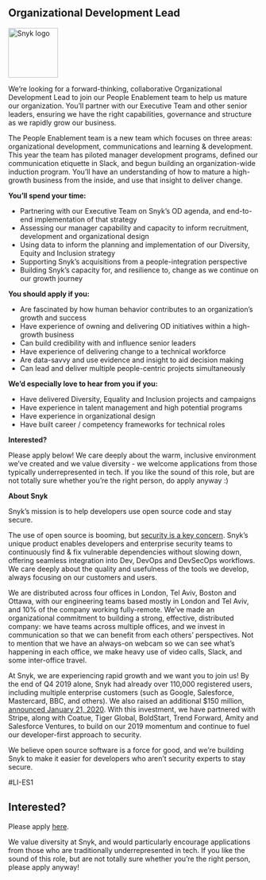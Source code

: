 Organizational Development Lead
---

<img src="https://res.cloudinary.com/snyk/image/upload/v1537345894/press-kit/brand/logo-black.png" width="100" alt="Snyk logo" />

<p><span style="font-weight: 400;">We’re looking for a forward-thinking, collaborative Organizational Development Lead to join our People Enablement team to help us mature our organization. You’ll partner with our Executive Team and other senior leaders, ensuring we have the right capabilities, governance and structure as we rapidly grow our business.</span></p>
<p><span style="font-weight: 400;">The People Enablement team is a new team which focuses on three areas: organizational development, communications and learning &amp; development. This year the team has piloted manager development programs, defined our communication etiquette in Slack, and begun building an organization-wide induction program. You’ll have an understanding of how to mature a high-growth business from the inside, and use that insight to deliver change.</span></p>
<p><strong>You’ll spend your time:</strong></p>
<ul>
<li style="font-weight: 400;"><span style="font-weight: 400;">Partnering with our Executive Team on Snyk’s OD agenda, and end-to-end implementation of that strategy</span></li>
<li style="font-weight: 400;"><span style="font-weight: 400;">Assessing our manager capability and capacity to inform recruitment, development and organizational design</span></li>
<li style="font-weight: 400;"><span style="font-weight: 400;">Using data to inform the planning and implementation of our Diversity, Equity and Inclusion strategy</span></li>
<li style="font-weight: 400;"><span style="font-weight: 400;">Supporting Snyk’s acquisitions from a people-integration perspective</span></li>
<li style="font-weight: 400;"><span style="font-weight: 400;">Building Snyk’s capacity for, and resilience to, change as we continue on our growth journey</span></li>
</ul>
<p><strong>You should apply if you:</strong></p>
<ul>
<li style="font-weight: 400;"><span style="font-weight: 400;">Are fascinated by how human behavior contributes to an organization’s growth and success</span></li>
<li style="font-weight: 400;"><span style="font-weight: 400;">Have experience of owning and delivering OD initiatives within a high-growth business</span></li>
<li style="font-weight: 400;"><span style="font-weight: 400;">Can build credibility with and influence senior leaders</span></li>
<li style="font-weight: 400;"><span style="font-weight: 400;">Have experience of delivering change to a technical workforce</span></li>
<li style="font-weight: 400;"><span style="font-weight: 400;">Are data-savvy and use evidence and insight to aid decision making</span></li>
<li style="font-weight: 400;"><span style="font-weight: 400;">Can lead and deliver multiple people-centric projects simultaneously</span></li>
</ul>
<p><strong>We’d especially love to hear from you if you:</strong></p>
<ul>
<li style="font-weight: 400;"><span style="font-weight: 400;">Have delivered Diversity, Equality and Inclusion projects and campaigns</span></li>
<li style="font-weight: 400;"><span style="font-weight: 400;">Have experience in talent management and high potential programs</span></li>
<li style="font-weight: 400;"><span style="font-weight: 400;">Have experience in organizational design</span></li>
<li style="font-weight: 400;"><span style="font-weight: 400;">Have built career / competency frameworks for technical roles</span></li>
</ul>
<p><strong>Interested?</strong></p>
<p><span style="font-weight: 400;">Please apply below! We care deeply about the warm, inclusive environment we’ve created and we value diversity - we welcome applications from those typically underrepresented in tech. If you like the sound of this role, but are not totally sure whether you’re the right person, do apply anyway :)</span></p>
<p><strong>About Snyk</strong></p>
<p><span style="font-weight: 400;">Snyk’s mission is to help developers use open source code and stay secure.&nbsp;</span></p>
<p><span style="font-weight: 400;">The use of open source is booming, but </span><a href="https://snyk.io/blog/devsecops-insights-2020/"><span style="font-weight: 400;">security is a key concern</span></a><span style="font-weight: 400;">. Snyk’s unique product enables developers and enterprise security teams to continuously find &amp; fix vulnerable dependencies without slowing down, offering seamless integration into Dev, DevOps and DevSecOps workflows. We care deeply about the quality and usefulness of the tools we develop, always focusing on our customers and users.&nbsp;</span></p>
<p><span style="font-weight: 400;">We are distributed across four offices in London, Tel Aviv, Boston and Ottawa, with our engineering teams based mostly in London and Tel Aviv, and 10% of the company working fully-remote. We’ve made an organizational commitment to building a strong, effective, distributed company: we have teams across multiple offices, and we invest in communication so that we can benefit from each others’ perspectives. Not to mention that we have an always-on webcam so we can see what’s happening in each office, we make heavy use of video calls, Slack, and some inter-office travel.</span></p>
<p><span style="font-weight: 400;">At Snyk, we are experiencing rapid growth and we want you to join us! By the end of Q4 2019 alone, Snyk had already over 110,000 registered users, including multiple enterprise customers (such as Google, Salesforce, Mastercard, BBC, and others). We also raised an additional $150 million, </span><a href="https://snyk.io/blog/snyk-closes-150m/"><span style="font-weight: 400;">announced January 21, 2020</span></a><span style="font-weight: 400;">. With this investment, we have partnered with Stripe, along with Coatue, Tiger Global, BoldStart, Trend Forward, Amity and Salesforce Ventures, to build on our 2019 momentum and continue to fuel our developer-first approach to security.&nbsp;</span></p>
<p><span style="font-weight: 400;">We believe open source software is a force for good, and we’re building Snyk to make it easier for developers who aren’t security experts to stay secure.</span></p>
<p><span style="font-weight: 400;">#LI-ES1</span></p>

Interested?
---

Please apply [here](https://boards.greenhouse.io/snyk/jobs/4837571002#app).

We value diversity at Snyk, and would particularly encourage applications from those who are traditionally underrepresented in tech.
If you like the sound of this role, but are not totally sure whether you’re the right person, please apply anyway!

